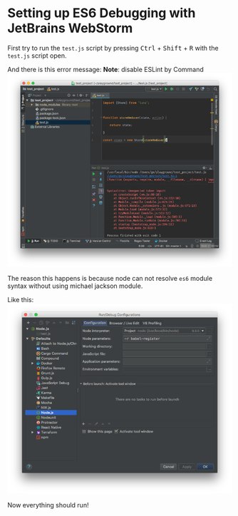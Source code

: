 # Setting up ES6 Debugging with JetBrains WebStorm

First try to run the `test.js` script by pressing <kbd>Ctrl</kbd> + <kbd>Shift</kbd> + <kbd>R</kbd> with the `test.js` script open.

And there is this error message:
**Note**: disable ESLint by <kdb>Command</kbd>
![./figures/error-before-setup.png](./figures/error-before-setup.png)

The reason this happens is because node can not resolve `es6` module syntax without using michael jackson module.

Like this:
![./figures/setting-babel-register.png](./figures/setting-babel-register.png)

Now everything should run!
